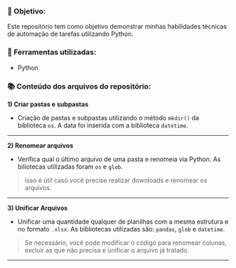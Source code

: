 ### :dart: Objetivo:
Este repositório tem como objetivo demonstrar minhas habilidades técnicas de automação de tarefas utilizando Python.

### :hammer: Ferramentas utilizadas:
* Python

### :books: Conteúdo dos arquivos do repositório:
**1) Criar pastas e subpastas**
* Criação de pastas e subpastas utilizando o método `mkdir()` da biblioteca `os`. A data foi inserida com a biblioteca `datetime`.

---
**2) Renomear arquivos**
* Verifica qual o último arquivo de uma pasta e renomeia via Python. As biliotecas utilizadas foram `os` e `glob`.
> Isso é útil caso você precise realizar downloads e renomear os arquivos.

---
**3) Unificar Arquivos**
* Unificar uma quantidade qualquer de planilhas com a mesma estrutura e no formato `.xlsx`. As bibliotecas utilizadas são: `pandas`, `glob` e `datetime`.

> Se necessário, você pode modificar o código para renomear colunas, excluir as que não precisa e unificar o arquivo já tratado.

---

